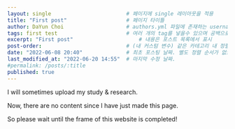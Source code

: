 ```yaml
---
layout: single                        # 페이지에 single 레이아웃을 적용
title: "First post"                   # 페이지 타이틀
author: DaYun Choi                    # authors.yml 파일에 존재하는 username 값
tags: first test                      # 여러 개의 tag를 넣을수 있으며 공백으로 구분
excerpt: "First post"                     # 내용은 포스트 목록에서 표시
post-order:                           # (내 커스텀 변수) 같은 카테고리 내 정렬 순서
date: "2022-06-08 20:40"              # 최초 포스팅 날짜. 별도 정렬 순서가 없으면 이 값으로 정렬됨. 파일명에 기록되어있다면 생략 가능.
last_modified_at: "2022-06-20 14:55"  # 마지막 수정 날짜.
#permalink: /posts/:title
published: true
---
```


I will sometimes upload my study & research.

Now, there are no content since I have just made this page.

So please wait until the frame of this website is completed!

